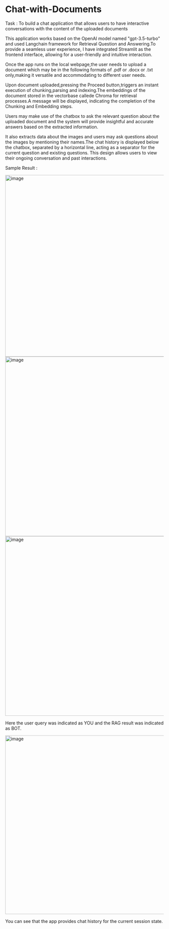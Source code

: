 # Chat-with-Documents

Task :
To build a chat application that allows users to have interactive conversations with the content of the uploaded documents

This application works based on the OpenAI model named "gpt-3.5-turbo" and  used Langchain framework  for Retrieval Question and Answering.To provide a seamless user experience, I have integrated Streamlit as the frontend interface, allowing for a user-friendly and intuitive interaction.

Once the app runs on the local webpage,the user needs to upload a document which may be in the following formats of .pdf or .docx or .txt only,making it versatile and accommodating to different user needs.
 
Upon document uploaded,pressing the Proceed button,triggers an instant execution of chunking,parsing  and indexing.The embeddings of the document stored in the vectorbase callede Chroma for retrieval processes.A message will be displayed, indicating the completion of  the Chunking and Embedding steps.

Users may make use of the chatbox to ask the relevant question about the  uploaded document and the system will provide insightful and accurate answers based on the extracted information.

It also extracts data about the images and  users may ask questions about the images by mentioning their names.The chat history is displayed below the chatbox, separated by a horizontal line, acting as a separator for the current question and existing questions. This design allows users to view  their ongoing conversation and past interactions.


Sample Result : 



<img width="575" alt="image" src="https://github.com/ShaliniMuthukumar/Chat-with-Documents/assets/106624891/23e6070a-396d-42df-827c-a62320654d76">



<img width="569" alt="image" src="https://github.com/ShaliniMuthukumar/Chat-with-Documents/assets/106624891/5aaae660-e1ac-498e-b03d-39a5fd6b7b52">

<img width="569" alt="image" src="https://github.com/ShaliniMuthukumar/Chat-with-Documents/assets/106624891/0e35b3cc-180c-4f09-89d8-70a09a15979b">




Here the user query was indicated as YOU and the RAG result was indicated as BOT.

<img width="566" alt="image" src="https://github.com/ShaliniMuthukumar/Chat-with-Documents/assets/106624891/51e3dfb4-e1b1-451e-b82b-2f80e9e95287">



You can see that the app provides chat history for the current session state.

